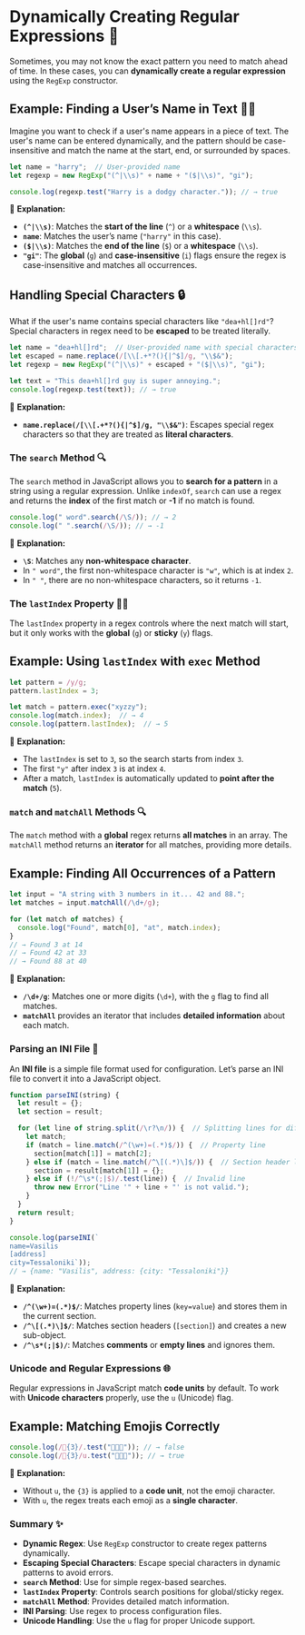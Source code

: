 # Dynamically Creating Regular Expressions 🧩

Sometimes, you may not know the exact pattern you need to match ahead of time. In these cases, you can **dynamically create a regular expression** using the `RegExp` constructor.

## Example: Finding a User’s Name in Text 🕵️‍♂️

Imagine you want to check if a user's name appears in a piece of text. The user's name can be entered dynamically, and the pattern should be case-insensitive and match the name at the start, end, or surrounded by spaces.

```javascript
let name = "harry";  // User-provided name
let regexp = new RegExp("(^|\\s)" + name + "($|\\s)", "gi");

console.log(regexp.test("Harry is a dodgy character.")); // → true
```

📝 **Explanation:**
- **`(^|\\s)`**: Matches the **start of the line** (`^`) or a **whitespace** (`\\s`).
- **`name`**: Matches the user’s name (`"harry"` in this case).
- **`($|\\s)`**: Matches the **end of the line** (`$`) or a **whitespace** (`\\s`).
- **`"gi"`**: The **global** (`g`) and **case-insensitive** (`i`) flags ensure the regex is case-insensitive and matches all occurrences.

## Handling Special Characters 🔒

What if the user's name contains special characters like `"dea+hl[]rd"`? Special characters in regex need to be **escaped** to be treated literally.

```javascript
let name = "dea+hl[]rd";  // User-provided name with special characters
let escaped = name.replace(/[\\[.+*?(){|^$]/g, "\\$&");
let regexp = new RegExp("(^|\\s)" + escaped + "($|\\s)", "gi");

let text = "This dea+hl[]rd guy is super annoying.";
console.log(regexp.test(text)); // → true
```

📝 **Explanation:**
- **`name.replace(/[\\[.+*?(){|^$]/g, "\\$&")`**: Escapes special regex characters so that they are treated as **literal characters**.

### The `search` Method 🔍

The `search` method in JavaScript allows you to **search for a pattern** in a string using a regular expression. Unlike `indexOf`, `search` can use a regex and returns the **index** of the first match or **-1** if no match is found.

```javascript
console.log(" word".search(/\S/)); // → 2
console.log(" ".search(/\S/)); // → -1
```

📝 **Explanation:**
- **`\S`**: Matches any **non-whitespace character**.
- In `" word"`, the first non-whitespace character is `"w"`, which is at index `2`.
- In `" "`, there are no non-whitespace characters, so it returns `-1`.

### The `lastIndex` Property 🕵️‍♂️

The `lastIndex` property in a regex controls where the next match will start, but it only works with the **global** (`g`) or **sticky** (`y`) flags.

## Example: Using `lastIndex` with `exec` Method

```javascript
let pattern = /y/g;
pattern.lastIndex = 3;

let match = pattern.exec("xyzzy");
console.log(match.index);  // → 4
console.log(pattern.lastIndex);  // → 5
```

📝 **Explanation:**
- The `lastIndex` is set to `3`, so the search starts from index `3`.
- The first `"y"` after index `3` is at index `4`.
- After a match, `lastIndex` is automatically updated to **point after the match** (`5`).

### `match` and `matchAll` Methods 🔍

The `match` method with a **global** regex returns **all matches** in an array. The `matchAll` method returns an **iterator** for all matches, providing more details.

## Example: Finding All Occurrences of a Pattern

```javascript
let input = "A string with 3 numbers in it... 42 and 88.";
let matches = input.matchAll(/\d+/g);

for (let match of matches) {
  console.log("Found", match[0], "at", match.index);
}
// → Found 3 at 14
// → Found 42 at 33
// → Found 88 at 40
```

📝 **Explanation:**
- **`/\d+/g`**: Matches one or more digits (`\d+`), with the `g` flag to find all matches.
- **`matchAll`** provides an iterator that includes **detailed information** about each match.

### Parsing an INI File 📄

An **INI file** is a simple file format used for configuration. Let’s parse an INI file to convert it into a JavaScript object.

```javascript
function parseINI(string) {
  let result = {};
  let section = result;

  for (let line of string.split(/\r?\n/)) {  // Splitting lines for different OS
    let match;
    if (match = line.match(/^(\w+)=(.*)$/)) {  // Property line
      section[match[1]] = match[2];
    } else if (match = line.match(/^\[(.*)\]$/)) {  // Section header line
      section = result[match[1]] = {};
    } else if (!/^\s*(;|$)/.test(line)) {  // Invalid line
      throw new Error("Line '" + line + "' is not valid.");
    }
  }
  return result;
}

console.log(parseINI(`
name=Vasilis
[address]
city=Tessaloniki`));
// → {name: "Vasilis", address: {city: "Tessaloniki"}}
```

📝 **Explanation:**
- **`/^(\w+)=(.*)$/`**: Matches property lines (`key=value`) and stores them in the current section.
- **`/^\[(.*)\]$/`**: Matches section headers (`[section]`) and creates a new sub-object.
- **`/^\s*(;|$)/`**: Matches **comments** or **empty lines** and ignores them.

### Unicode and Regular Expressions 🌐

Regular expressions in JavaScript match **code units** by default. To work with **Unicode characters** properly, use the `u` (Unicode) flag.

## Example: Matching Emojis Correctly

```javascript
console.log(/🍎{3}/.test("🍎🍎🍎")); // → false
console.log(/🍎{3}/u.test("🍎🍎🍎")); // → true
```

📝 **Explanation:**
- Without `u`, the `{3}` is applied to a **code unit**, not the emoji character.
- With `u`, the regex treats each emoji as a **single character**.

### Summary ✨

- **Dynamic Regex**: Use `RegExp` constructor to create regex patterns dynamically.
- **Escaping Special Characters**: Escape special characters in dynamic patterns to avoid errors.
- **`search` Method**: Use for simple regex-based searches.
- **`lastIndex` Property**: Controls search positions for global/sticky regex.
- **`matchAll` Method**: Provides detailed match information.
- **INI Parsing**: Use regex to process configuration files.
- **Unicode Handling**: Use the `u` flag for proper Unicode support.
